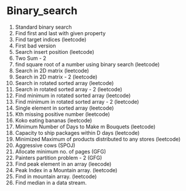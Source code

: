 # Binary_search
1) Standard binary search
2) Find first and last with given property
3) Find target indices (leetcode)
4) First bad version
5) Search insert position (leetcode)
6) Two Sum - 2
7) find square root of a number using binary search (leetcode)
8) Search in 2D matrix (leetcode)
9) Search in 2D matrix - 2 (leetcode)
10) Search in rotated sorted array (leetcode)
11) Search in rotated sorted array - 2 (leetcode)
12) Find minimum in rotated sorted array (leetcode)
13) Find minimum in rotated sorted array - 2 (leetcode)
14) Single element in sorted array (leetcode)
15) Kth missing positive number (leetcode)
16) Koko eating bananas (leetcode)
17) Minimum Number of Days to Make m Bouquets (leetcode)
18) Capacity to ship packages within D days (leetcode)
19) Minimized Maximum of products distributed to any stores (leetcode)
20) Aggressive cows (SPOJ)
21) Allocate minimum no. of pages (GFG)
22) Painters partition problem - 2 (GFG)
23) Find peak element in an array (leecode)
24) Peak Index in a Mountain array. (leetcode)
25) Find in mountain array. (leetcode)
26) Find median in a data stream.


